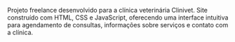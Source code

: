 Projeto freelance desenvolvido para a clínica veterinária Clinivet. Site construído com HTML, CSS e JavaScript, oferecendo uma interface intuitiva para agendamento de consultas, informações sobre serviços e contato com a clínica.
